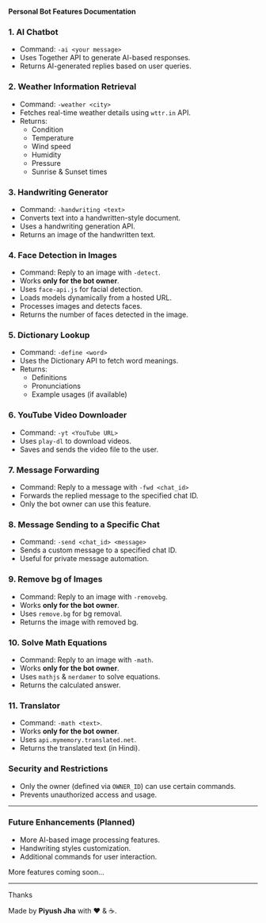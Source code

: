 **Personal Bot Features Documentation**

### **1. AI Chatbot**
- Command: `-ai <your message>`
- Uses Together API to generate AI-based responses.
- Returns AI-generated replies based on user queries.

### **2. Weather Information Retrieval**
- Command: `-weather <city>`
- Fetches real-time weather details using `wttr.in` API.
- Returns:
  - Condition
  - Temperature
  - Wind speed
  - Humidity
  - Pressure
  - Sunrise & Sunset times

### **3. Handwriting Generator**
- Command: `-handwriting <text>`
- Converts text into a handwritten-style document.
- Uses a handwriting generation API.
- Returns an image of the handwritten text.

### **4. Face Detection in Images**
- Command: Reply to an image with `-detect`.
- Works **only for the bot owner**.
- Uses `face-api.js` for facial detection.
- Loads models dynamically from a hosted URL.
- Processes images and detects faces.
- Returns the number of faces detected in the image.

### **5. Dictionary Lookup**
- Command: `-define <word>`
- Uses the Dictionary API to fetch word meanings.
- Returns:
  - Definitions
  - Pronunciations
  - Example usages (if available)

### **6. YouTube Video Downloader**
- Command: `-yt <YouTube URL>`
- Uses `play-dl` to download videos.
- Saves and sends the video file to the user.

### **7. Message Forwarding**
- Command: Reply to a message with `-fwd <chat_id>`
- Forwards the replied message to the specified chat ID.
- Only the bot owner can use this feature.

### **8. Message Sending to a Specific Chat**
- Command: `-send <chat_id> <message>`
- Sends a custom message to a specified chat ID.
- Useful for private message automation.

### **9. Remove bg of Images**
- Command: Reply to an image with `-removebg`.
- Works **only for the bot owner**.
- Uses `remove.bg` for bg removal.
- Returns the image with removed bg.

### **10. Solve Math Equations**
- Command: Reply to an image with `-math`.
- Works **only for the bot owner**.
- Uses `mathjs` & `nerdamer` to solve equations.
- Returns the calculated answer.

### **11. Translator**
- Command: `-math <text>`.
- Works **only for the bot owner**.
- Uses `api.mymemory.translated.net`.
- Returns the translated text (in Hindi).

### **Security and Restrictions**
- Only the owner (defined via `OWNER_ID`) can use certain commands.
- Prevents unauthorized access and usage.

---

### **Future Enhancements (Planned)**
- More AI-based image processing features.
- Handwriting styles customization.
- Additional commands for user interaction.

More features coming soon...

---

Thanks

Made by **Piyush Jha** with ❤️ & ☕.